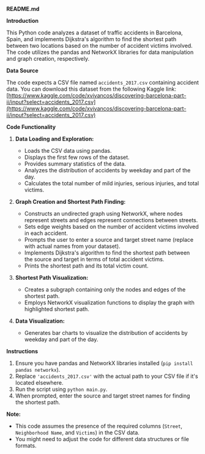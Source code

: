 **README.md**

**Introduction**

This Python code analyzes a dataset of traffic accidents in Barcelona, Spain, and implements Dijkstra's algorithm to find the shortest path between two locations based on the number of accident victims involved. The code utilizes the pandas and NetworkX libraries for data manipulation and graph creation, respectively.

**Data Source**

The code expects a CSV file named `accidents_2017.csv` containing accident data. You can download this dataset from the following Kaggle link: [https://www.kaggle.com/code/xvivancos/discovering-barcelona-part-ii/input?select=accidents_2017.csv](https://www.kaggle.com/code/xvivancos/discovering-barcelona-part-ii/input?select=accidents_2017.csv)

**Code Functionality**

1. **Data Loading and Exploration:**
   - Loads the CSV data using pandas.
   - Displays the first few rows of the dataset.
   - Provides summary statistics of the data.
   - Analyzes the distribution of accidents by weekday and part of the day.
   - Calculates the total number of mild injuries, serious injuries, and total victims.

2. **Graph Creation and Shortest Path Finding:**
   - Constructs an undirected graph using NetworkX, where nodes represent streets and edges represent connections between streets.
   - Sets edge weights based on the number of accident victims involved in each accident.
   - Prompts the user to enter a source and target street name (replace with actual names from your dataset).
   - Implements Dijkstra's algorithm to find the shortest path between the source and target in terms of total accident victims.
   - Prints the shortest path and its total victim count.

3. **Shortest Path Visualization:**
   - Creates a subgraph containing only the nodes and edges of the shortest path.
   - Employs NetworkX visualization functions to display the graph with highlighted shortest path.

4. **Data Visualization:**
   - Generates bar charts to visualize the distribution of accidents by weekday and part of the day.

**Instructions**

1. Ensure you have pandas and NetworkX libraries installed (`pip install pandas networkx`).
2. Replace `'accidents_2017.csv'` with the actual path to your CSV file if it's located elsewhere.
3. Run the script using `python main.py`.
4. When prompted, enter the source and target street names for finding the shortest path.

**Note:**

* This code assumes the presence of the required columns (`Street`, `Neighborhood Name`, and `Victims`) in the CSV data.
* You might need to adjust the code for different data structures or file formats.
